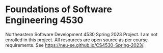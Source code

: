 # Foundations of Software Engineering 4530
Northeastern Software Development 4530 Spring 2023 Project. I am not enrolled in this project. All resources are open source as per course requirements. See https://neu-se.github.io/CS4530-Spring-2023/.
